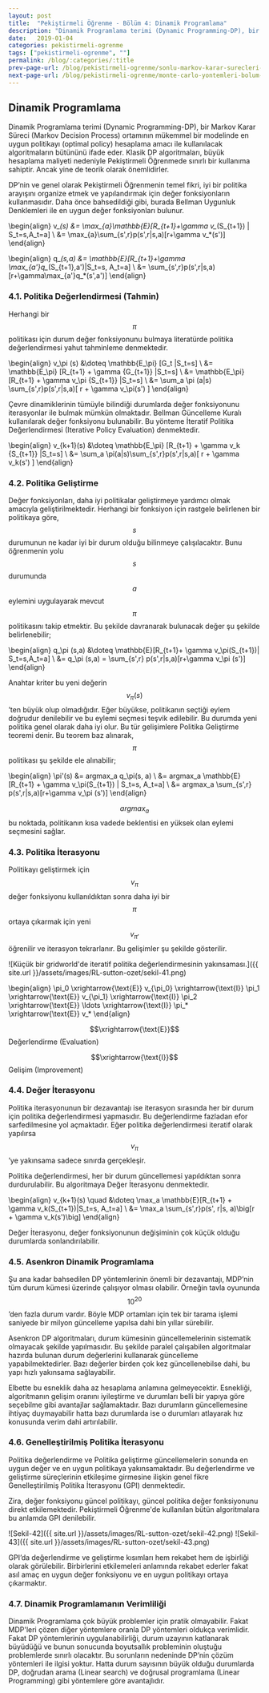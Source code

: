 ```yaml
---
layout: post
title:  "Pekiştirmeli Öğrenme - Bölüm 4: Dinamik Programlama"
description: "Dinamik Programlama terimi (Dynamic Programming-DP), bir  Markov Karar Süreci (Markov Decision Process) ortamının mükemmel bir modelinde en uygun politikayı (optimal policy) hesaplama amacı ile kullanılacak algoritmaların bütününü ifade eder. "
date:   2019-01-04
categories: pekistirmeli-ogrenme
tags: ["pekistirmeli-ogrenme", ""]
permalink: /blog/:categories/:title
prev-page-url: /blog/pekistirmeli-ogrenme/sonlu-markov-karar-surecleri-bolum-3
next-page-url: /blog/pekistirmeli-ogrenme/monte-carlo-yontemleri-bolum-5
---
```


## Dinamik Programlama

Dinamik Programlama terimi (Dynamic Programming-DP), bir  Markov Karar Süreci (Markov Decision Process) ortamının mükemmel bir modelinde en uygun politikayı (optimal policy) hesaplama amacı ile kullanılacak algoritmaların bütününü ifade eder. Klasik DP algoritmaları, büyük hesaplama maliyeti nedeniyle Pekiştirmeli Öğrenmede sınırlı bir kullanıma sahiptir. Ancak yine de teorik olarak önemlidirler. 

DP’nin ve genel olarak Pekiştirmeli Öğrenmenin temel fikri, iyi bir politika arayışını organize etmek ve yapılandırmak için değer fonksiyonların kullanmasıdır. Daha önce bahsedildiği gibi, burada Bellman Uygunluk Denklemleri ile en uygun değer fonksiyonları bulunur.

\begin{align}
    v_*(s) &= \max_{a}\mathbb{E}[R_{t+1}+\gamma v_*(S_{t+1}) | S_t=s,A_t=a] \\ 
    &= \max_{a}\sum_{s',r}p(s',r|s,a)[r+\gamma v_*(s')]
\end{align}

\begin{align}
    q_*(s,a) &= \mathbb{E}[R_{t+1}+\gamma \max_{a'}q_*(S_{t+1},a')|S_t=s, A_t=a] \\
    &= \sum_{s',r}p(s',r|s,a)[r+\gamma\max_{a'}q_*(s',a')]
\end{align}

 
### 4.1. Politika Değerlendirmesi (Tahmin)

Herhangi bir $$\pi$$ politikası için durum değer fonksiyonunu bulmaya literatürde politika değerlendirmesi yahut tahminleme denmektedir. 

\begin{align}
    v_\pi (s) &\doteq \mathbb{E_\pi} [G_t |S_t=s] \\
    &= \mathbb{E_\pi} [R_{t+1} + \gamma {G_{t+1}} |S_t=s] \\
    &= \mathbb{E_\pi} [R_{t+1} + \gamma v_\pi {S_{t+1}} |S_t=s] \\
    &= \sum_a \pi (a|s) \sum_{s',r}p(s',r|s,a)[ r + \gamma v_\pi(s') ] 
\end{align}

Çevre dinamiklerinin tümüyle bilindiği durumlarda değer fonksiyonunu iterasyonlar ile bulmak mümkün olmaktadır. Bellman Güncelleme Kuralı kullanılarak değer fonksiyonu bulunabilir. Bu yönteme İteratif Politika Değerlendirmesi (Iterative Policy Evaluation) denmektedir.

\begin{align}
    v_{k+1}(s) &\doteq \mathbb{E_\pi} [R_{t+1} + \gamma v_k {S_{t+1}} |S_t=s] \\
    &= \sum_a \pi(a|s)\sum_{s',r}p(s',r|s,a)[ r + \gamma v_k(s') ]
\end{align}

### 4.2. Politika Geliştirme

Değer fonksiyonları, daha iyi politikalar geliştirmeye yardımcı olmak amacıyla geliştirilmektedir. Herhangi bir fonksiyon için rastgele belirlenen bir politikaya göre, $$s$$ durumunun ne kadar iyi bir durum olduğu bilinmeye çalışılacaktır. Bunu öğrenmenin yolu $$s$$ durumunda $$a$$ eylemini uygulayarak mevcut $$\pi$$ politikasını takip etmektir. Bu şekilde davranarak bulunacak değer şu şekilde belirlenebilir;

\begin{align}
    q_\pi (s,a) &\doteq \mathbb{E}[R_{t+1}+ \gamma v_\pi(S_{t+1})| S_t=s,A_t=a] \\
    &= q_\pi (s,a) = \sum_{s',r} p(s',r|s,a)[r+\gamma v_\pi (s')]
\end{align}

Anahtar kriter bu yeni değerin $$v_{\pi}(s)$$’ten büyük olup olmadığıdır. Eğer büyükse, politikanın seçtiği eylem doğrudur denilebilir ve bu eylemi seçmesi teşvik edilebilir. Bu durumda yeni politika genel olarak daha iyi olur. Bu tür gelişimlere Politika Geliştirme teoremi denir. Bu teorem baz alınarak, $$\pi$$ politikası şu şekilde ele alınabilir;

\begin{align}
    \pi'(s) &= argmax_a q_\pi(s, a) \\
    &= argmax_a \mathbb{E}[R_{t+1} + \gamma v_\pi(S_{t+1}) | S_t=s, A_t=a] \\
    &= argmax_a \sum_{s',r} p(s',r|s,a)[r+\gamma v_\pi (s')]
\end{align}

$$argmax_a$$ bu noktada, politikanın kısa vadede beklentisi en yüksek olan eylemi seçmesini sağlar.

### 4.3. Politika İterasyonu
Politikayı geliştirmek için $$v_\pi$$ değer fonksiyonu kullanıldıktan sonra daha iyi bir $$\pi$$ ortaya çıkarmak için yeni $$v_{\pi'}$$ öğrenilir ve iterasyon tekrarlanır. Bu gelişimler şu şekilde gösterilir.

![Küçük bir gridworld'de iteratif politika değerlendirmesinin yakınsaması.]({{ site.url }}/assets/images/RL-sutton-ozet/sekil-41.png)

\begin{align}
    \pi_0 \xrightarrow{\text{E}} v_{\pi_0} \xrightarrow{\text{I}} \pi_1 \xrightarrow{\text{E}} v_{\pi_1} \xrightarrow{\text{I}} \pi_2 \xrightarrow{\text{E}} \ldots \xrightarrow{\text{I}} \pi_* \xrightarrow{\text{E}} v_*
\end{align}

$$\xrightarrow{\text{E}}$$ Değerlendirme (Evaluation)

$$\xrightarrow{\text{I}}$$ Gelişim (Improvement)

### 4.4. Değer İterasyonu
Politika iterasyonunun bir dezavantajı ise iterasyon sırasında her bir durum için politika değerlendirmesi yapmasıdır. Bu değerlendirme fazladan efor sarfedilmesine yol açmaktadır. Eğer politika değerlendirmesi iteratif olarak yapılırsa  $$v_\pi$$’ye yakınsama sadece sınırda gerçekleşir.

Politika değerlendirmesi, her bir durum güncellemesi yapıldıktan sonra durdurulabilir. Bu algoritmaya Değer İterasyonu denmektedir.

\begin{align}
    v_{k+1}(s) \quad &\doteq \max_a \mathbb{E}[R_{t+1} + \gamma v_k(S_{t+1})|S_t=s, A_t=a] \\
    &= \max_a \sum_{s',r}p(s', r|s, a)\big[r + \gamma v_k(s')\big]
\end{align}

Değer İterasyonu, değer fonksiyonunun değişiminin çok küçük olduğu durumlarda sonlandırılabilir.

### 4.5. Asenkron Dinamik Programlama

Şu ana kadar bahsedilen DP yöntemlerinin önemli bir dezavantajı, MDP’nin tüm durum kümesi üzerinde çalışıyor olması olabilir. Örneğin tavla oyununda $$10^{20}$$’den fazla durum vardır. Böyle MDP ortamları için tek bir tarama işlemi saniyede bir milyon güncelleme yapılsa dahi bin yıllar sürebilir.

Asenkron DP algoritmaları, durum kümesinin güncellemelerinin sistematik olmayacak şekilde yapılmasıdır. Bu şekilde paralel çalışabilen algoritmalar hazırda bulunan durum değerlerini kullanarak güncelleme yapabilmektedirler. Bazı değerler birden çok kez güncellenebilse dahi, bu yapı hızlı yakınsama sağlayabilir.

Elbette bu esneklik daha az hesaplama anlamına gelmeyecektir. Esnekliği, algoritmanın gelişim oranını iyileştirme ve durumları belli bir yapıya göre seçebilme gibi avantajlar sağlamaktadır. Bazı durumların güncellemesine ihtiyaç duymayabilir hatta bazı durumlarda ise o durumları atlayarak hız konusunda verim dahi artırılabilir.

### 4.6. Genelleştirilmiş Politika İterasyonu

Politika değerlendirme ve Politika geliştirme güncellemelerin sonunda en uygun değer ve en uygun politikaya yakınsamaktadır. Bu değerlendirme ve geliştirme süreçlerinin etkileşime girmesine ilişkin genel fikre Genelleştirilmiş Politika İterasyonu (GPI) denmektedir.

Zira, değer fonksiyonu güncel politikayı, güncel politika değer fonksiyonunu direkt etkilemektedir. Pekiştirmeli Öğrenme'de kullanılan bütün algoritmalara bu anlamda GPI denilebilir.

![Sekil-42]({{ site.url }}/assets/images/RL-sutton-ozet/sekil-42.png)
![Sekil-43]({{ site.url }}/assets/images/RL-sutton-ozet/sekil-43.png)

GPI’da değerlendirme ve geliştirme kısımları hem rekabet hem de işbirliği olarak görülebilir. Birbirlerini etkilemeleri anlamında rekabet ederler fakat asıl amaç en uygun değer fonksiyonu ve en uygun politikayı ortaya çıkarmaktır.

### 4.7. Dinamik Programlamanın Verimliliği

Dinamik Programlama çok büyük problemler için pratik olmayabilir. Fakat MDP'leri çözen diğer yöntemlere oranla DP yöntemleri oldukça verimlidir. Fakat DP yöntemlerinin uygulanabilirliği, durum uzayının katlanarak büyüdüğü ve bunun sonucunda boyutsallık probleminin oluştuğu problemlerde sınırlı olacaktır. Bu sorunların nedeninde DP’nin çözüm yöntemleri ile ilgisi yoktur. Hatta durum sayısının büyük olduğu durumlarda DP, doğrudan arama (Linear search) ve doğrusal programlama (Linear Programming) gibi yöntemlere göre avantajlıdır.
